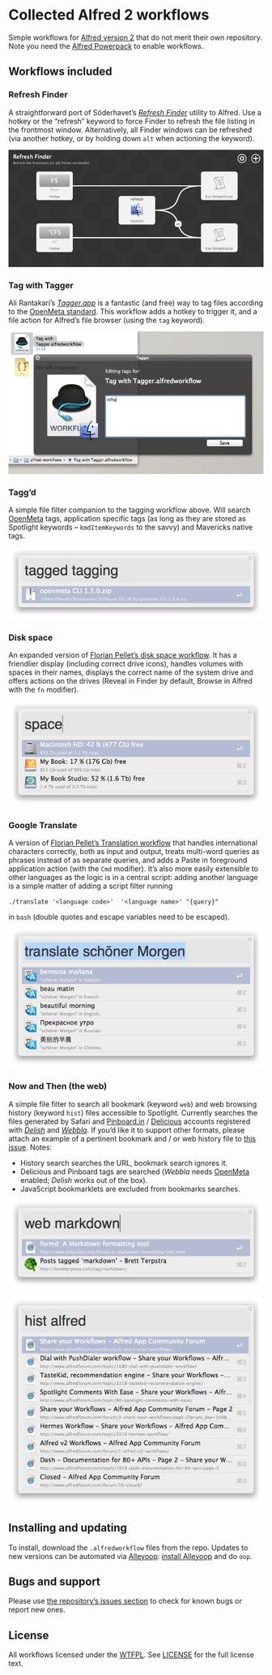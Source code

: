 # Collected Alfred 2 workflows

Simple workflows for [Alfred version 2][alfred] that do not merit their own repository. Note you need the [Alfred Powerpack][alfred-powerpack] to enable workflows.

## Workflows included

### Refresh Finder

A straightforward port of Söderhavet’s [*Refresh Finder*][refresh-finder] utility to Alfred. Use a hotkey or the “refresh” keyword to force Finder to refresh the file listing in the frontmost window. Alternatively, all Finder windows can be refreshed (via another hotkey, or by holding down `alt` when actioning the keyword).

![Refresh Finder workflow overview](docs/refresh-finder-workflow.png)

### Tag with Tagger

Ali Rantakari’s [*Tagger.app*][tagger] is a fantastic (and free) way to tag files according to the [OpenMeta standard][openmeta]. This workflow adds a hotkey to trigger it, and a file action for Alfred’s file browser (using the `tag` keyword).

![Tag with Tagger screenshot of tag window](docs/tag-with-tagger-window.png)

### Tagg’d

A simple file filter companion to the tagging workflow above. Will search [OpenMeta][openmeta] tags, application specific tags (as long as they are stored as Spotlight keywords – `kmdItemKeywords` to the savvy) and Mavericks native tags.

![Tag query feedback display](docs/tagged-feedback.png)

### Disk space

An expanded version of [Florian Pellet’s disk space workflow][pellet-workflow-diskpace]. It has a friendlier display (including correct drive icons), handles volumes with spaces in their names, displays the correct name of the system drive and offers actions on the drives (Reveal in Finder by default, Browse in Alfred with the `fn` modifier).

![Disk space feedback display](docs/disk-space-feedback.png)

### Google Translate

A version of [Florian Pellet’s Translation workflow][pellet-workflow-translate] that handles international characters correctly, both as input and output, treats multi-word queries as phrases instead of as separate queries, and adds a Paste in foreground application action (with the `Cmd` modifier). It’s also more easily extensible to other languages as the logic is in a central script: adding another language is a simple matter of adding a script filter running

    ./translate '<language code>'  '<language name>' "{query}" 

in `bash` (double quotes and escape variables need to be escaped).

![Google translate feedback display](docs/google-translate-feedback.png)

### Now and Then (the web) 

A simple file filter to search all bookmark (keyword `web`) and web browsing history (keyword `hist`) files accessible to Spotlight. Currently searches the files generated by Safari and [Pinboard.in][pinboard] / [Delicious][delicious] accounts registered with [*Delish*][delish] and [*Webbla*][webbla]. If you’d like it to support other formats, please attach an example of a pertinent bookmark and / or web history file to [this issue](../../issues/1). Notes:

* History search searches the URL, bookmark search ignores it.
* Delicious and Pinboard tags are searched (*Webbla* needs [OpenMeta][openmeta] enabled; *Delish* works out of the box).
* JavaScript bookmarklets are excluded from bookmarks searches.

![Web bookmarks query feedback display](docs/web-bookmarks-feedback.png)

![Web history query feedback display](docs/web-history-feedback.png)

## Installing and updating

To install, download the `.alfredworkflow` files from the repo. Updates to new versions can be automated via [Alleyoop][alleyoop]: [install Alleyoop][alleyoop-download] and do `oop`.

## Bugs and support

Please use [the repository’s issues section][issues] to check for known bugs or report new ones.

## License

All workflows licensed under the [WTFPL][wtfpl]. See [LICENSE](./LICENSE) for the full license text.

[alfred]: http://www.alfredapp.com
[alfred-powerpack]: http://www.alfredapp.com/powerpack/
[alleyoop]: http://alfred.daniel.sh
[alleyoop-download]:http://alfred.daniel.sh/Workflows/Alleyoop.alfredworkflow
[delicious]: http://www.delicious.com/
[delish]: http://pinepointsoftware.com/delish/
[issues]: ../../issues
[openmeta]: http://code.google.com/p/openmeta/
[pellet-workflow-diskpace]: http://www.alfredforum.com/topic/678-check-available-disk-space/?hl=%2Bdisk+%2Bspace 
[pellet-workflow-translate]: http://www.alfredforum.com/topic/120-google-translate-workflow/
[pinboard]: http://pinboard.in/
[refresh-finder]: http://soderhavet.com/refresh/refresh-finder/
[tagger]: http://hasseg.org/tagger/
[webbla]: http://www.celmaro.com/webbla/
[wtfpl]: http://www.wtfpl.net/
